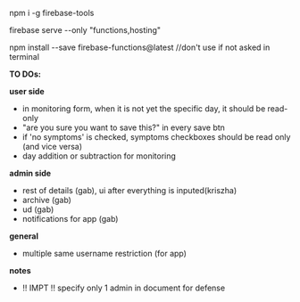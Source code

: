 npm i -g firebase-tools

firebase serve --only "functions,hosting"

npm install --save firebase-functions@latest //don't use if not asked in terminal

**TO DOs:**

**user side**
- in monitoring form, when it is not yet the specific day, it should be read-only
- "are you sure you want to save this?" in every save btn
- if 'no symptoms' is checked, symptoms checkboxes should be read only (and vice versa)
- day addition or subtraction for monitoring

**admin side**
- rest of details (gab), ui after everything is inputed(kriszha)
- archive (gab)
- ud (gab)
- notifications for app (gab)

**general**
- multiple same username restriction (for app)

**notes**
- !! IMPT !! specify only 1 admin in document for defense
